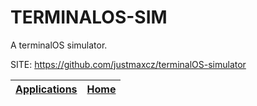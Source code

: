 # TERMINALOS-SIM

 A terminalOS simulator.

 SITE: https://github.com/justmaxcz/terminalOS-simulator

 | [Applications](https://portable-linux-apps.github.io/apps.html) | [Home](https://portable-linux-apps.github.io)
 | --- | --- |
